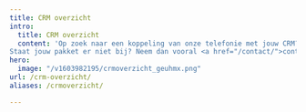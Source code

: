 ```yaml
---
title: CRM overzicht
intro:
  title: CRM overzicht
  content: 'Op zoek naar een koppeling van onze telefonie met jouw CRM? Bekijk dan in onderstaand overzicht met welke pakketten we nu al een koppeling hebben.<br> 
Staat jouw pakket er niet bij? Neem dan vooral <a href="/contact/">contact</a> met ons op, want dan onderzoeken we de mogelijkheid om ook jouw pakket zo snel mogelijk aan de lijst toe te voegen.'
hero:
  image: "/v1603982195/crmoverzicht_geuhmx.png"
url: /crm-overzicht/
aliases: /crmoverzicht/

---
```


